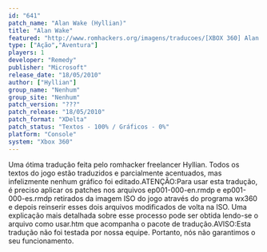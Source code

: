 ```yaml
---
id: "641"
patch_name: "Alan Wake (Hyllian)"
title: "Alan Wake"
featured: "http://www.romhackers.org/imagens/traducoes/[XBOX 360] Alan Wake - Hyllian - 1.jpg"
type: ["Ação","Aventura"]
players: 1
developer: "Remedy"
publisher: "Microsoft"
release_date: "18/05/2010"
author: ["Hyllian"]
group_name: "Nenhum"
group_site: "Nenhum"
patch_version: "???"
patch_release: "18/05/2010"
patch_format: "XDelta"
patch_status: "Textos - 100% / Gráficos - 0%"
platform: "Console"
system: "Xbox 360"
---
```


Uma ótima tradução feita pelo romhacker freelancer Hyllian. Todos os textos do jogo estão traduzidos e parcialmente acentuados, mas infelizmente nenhum gráfico foi editado.ATENÇÃO:Para usar esta tradução, é preciso aplicar os patches nos arquivos ep001-000-en.rmdp e ep001-000-es.rmdp retirados da imagem ISO do jogo através do programa wx360 e depois reinserir esses dois arquivos modificados de volta na ISO. Uma explicação mais detalhada sobre esse processo pode ser obtida lendo-se o arquivo como usar.htm que acompanha o pacote de tradução.AVISO:Esta tradução não foi testada por nossa equipe. Portanto, nós não garantimos o seu funcionamento.